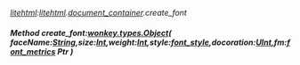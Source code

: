 _[litehtml](../../modules/litehtml/litehtml-module.md):[litehtml](../../modules/litehtml/litehtml-module.md).[document\_container](../../modules/litehtml/litehtml-document_container.md).create\_font_
##### Method create\_font:[wonkey.types.Object](../../modules/wonkey/wonkey-types-object.md)( faceName:[String](../../modules/wonkey/wonkey-types-string.md),size:[Int](../../modules/wonkey/wonkey-types-int.md),weight:[Int](../../modules/wonkey/wonkey-types-int.md),style:[font_style](../../modules/litehtml/litehtml-font_style.md),docoration:[UInt](../../modules/wonkey/wonkey-types-uint.md),fm:[font_metrics](../../modules/litehtml/litehtml-font_metrics.md) Ptr )

